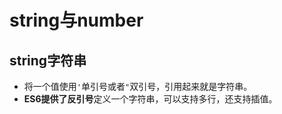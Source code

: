 # string与number

## string字符串

* 将一个值使用`'`单引号或者`"`双引号，引用起来就是字符串。
* **ES6提供了反引号**定义一个字符串，可以支持多行，还支持插值。


















